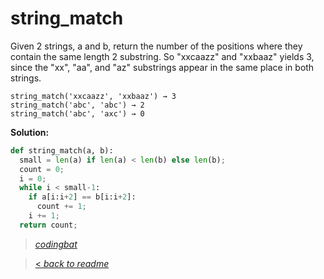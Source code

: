 # string_match

Given 2 strings, a and b, return the number of the positions where they contain the same length 2 substring. So "xxcaazz" and "xxbaaz" yields 3, since the "xx", "aa", and "az" substrings appear in the same place in both strings.

```
string_match('xxcaazz', 'xxbaaz') → 3
string_match('abc', 'abc') → 2
string_match('abc', 'axc') → 0
```

**Solution:**

```python
def string_match(a, b):
  small = len(a) if len(a) < len(b) else len(b);
  count = 0;
  i = 0;
  while i < small-1:
    if a[i:i+2] == b[i:i+2]:
      count += 1;
    i += 1;
  return count;
```

> _[codingbat](https://codingbat.com/prob/p182414)_

> [< _back to readme_](/README.md)